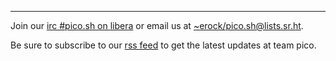 <hr />

Join our [irc #pico.sh on libera](https://web.libera.chat/#pico.sh) or email us
at
[~erock/pico.sh@lists.sr.ht](mailto:~erock/pico.sh@lists.sr.ht).

Be sure to subscribe to our [rss feed](/rss) to get the latest updates at team
pico.
